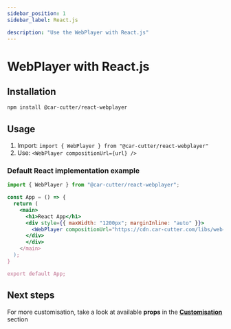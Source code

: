 ```yaml
---
sidebar_position: 1
sidebar_label: React.js

description: "Use the WebPlayer with React.js"
---
```


# WebPlayer with React.js

## Installation

```bash npm2yarn
npm install @car-cutter/react-webplayer
```

## Usage

1. Import: `import { WebPlayer } from "@car-cutter/react-webplayer"`
2. Use: `<WebPlayer compositionUrl={url} />`

### Default React implementation example

```jsx title="/src/App.jsx"
import { WebPlayer } from "@car-cutter/react-webplayer";

const App = () => {
  return (
    <main>
      <h1>React App</h1>
      <div style={{ maxWidth: "1200px"; marginInline: "auto" }}>
        <WebPlayer compositionUrl="https://cdn.car-cutter.com/libs/web-player/v3/demos/composition.json" />
      </div>
      </div>
    </main>
  );
}

export default App;
```

## Next steps

For more customisation, take a look at available **props** in the **[Customisation](../customisation.md)** section
